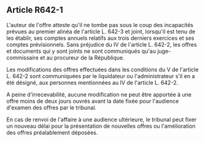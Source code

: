 Article R642-1
----
L'auteur de l'offre atteste qu'il ne tombe pas sous le coup des incapacités
prévues au premier alinéa de l'article L. 642-3 et joint, lorsqu'il est tenu de
les établir, ses comptes annuels relatifs aux trois derniers exercices et ses
comptes prévisionnels. Sans préjudice du IV de l'article L. 642-2, les offres et
documents qui y sont joints ne sont communiqués qu'au juge-commissaire et au
procureur de la République.

Les modifications des offres effectuées dans les conditions du V de l'article L.
642-2 sont communiquées par le liquidateur ou l'administrateur s'il en a été
désigné, aux personnes mentionnées au IV de l'article L. 642-2.

A peine d'irrecevabilité, aucune modification ne peut être apportée à une offre
moins de deux jours ouvrés avant la date fixée pour l'audience d'examen des
offres par le tribunal.

En cas de renvoi de l'affaire à une audience ultérieure, le tribunal peut fixer
un nouveau délai pour la présentation de nouvelles offres ou l'amélioration des
offres préalablement déposées.
